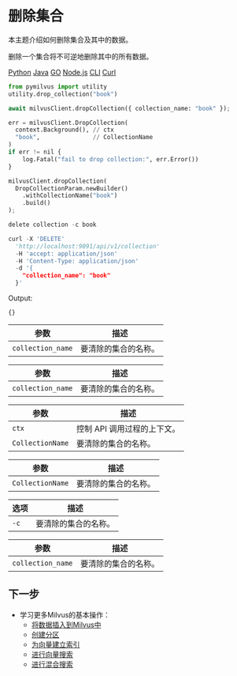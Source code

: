 删除集合
====

本主题介绍如何删除集合及其中的数据。

删除一个集合将不可逆地删除其中的所有数据。

[Python](#python) 
[Java](#java)
[GO](#go)
[Node.js](#javascript)
[CLI](#shell)
[Curl](#curl)

```python
from pymilvus import utility
utility.drop_collection("book")

```

```python
await milvusClient.dropCollection({ collection_name: "book" });

```

```python
err = milvusClient.DropCollection(
  context.Background(), // ctx
  "book",               // CollectionName
)
if err != nil {
	log.Fatal("fail to drop collection:", err.Error())
}

```

```python
milvusClient.dropCollection(
  DropCollectionParam.newBuilder()
    .withCollectionName("book")
    .build()
);

```

```python
delete collection -c book

```

```python
curl -X 'DELETE' 
  'http://localhost:9091/api/v1/collection' 
  -H 'accept: application/json' 
  -H 'Content-Type: application/json' 
  -d '{
    "collection_name": "book"
  }'

```

Output:

```python
{}

```


| 参数 | 描述 |
| --- | --- |
| `collection_name` | 要清除的集合的名称。|

| 参数 | 描述 |
| --- | --- |
| `collection_name` | 要清除的集合的名称。|

| 参数 | 描述 |
| --- | --- |
| `ctx` | 控制 API 调用过程的上下文。 |
| `CollectionName` | 要清除的集合的名称。|

| 参数 | 描述 |
| --- | --- |
| `CollectionName` | 要清除的集合的名称。|

| 选项 | 描述 |
| --- | --- |
| `-c` | 要清除的集合的名称。|

| 参数 | 描述 |
| --- | --- |
| `collection_name` | 要清除的集合的名称。|

下一步
-----------

* 学习更多Milvus的基本操作：
	+ [将数据插入到Milvus中](insert_data.md)
	+ [创建分区](create_partition.md)
	+ [为向量建立索引](build_index.md)
	+ [进行向量搜索](search.md)
	+ [进行混合搜索](hybridsearch.md)
